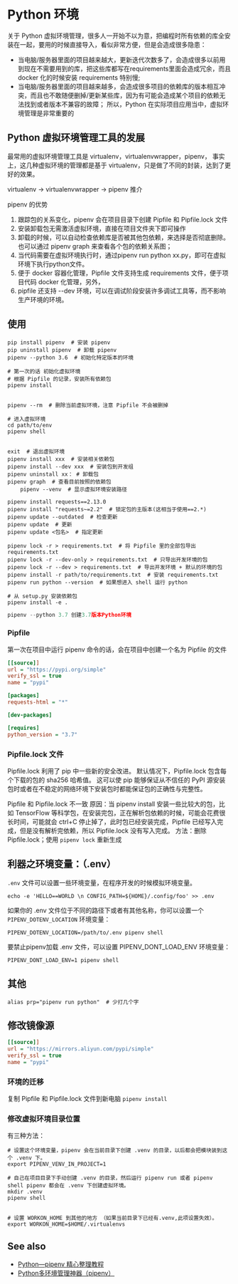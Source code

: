 # Python 环境

关于 Python 虚拟环境管理，很多人一开始不以为意，把编程时所有依赖的库全安装在一起，要用的时候直接导入，看似非常方便，但是会造成很多隐患：

- 当电脑/服务器里面的项目越来越大，更新迭代次数多了，会造成很多以前用到现在不需要用到的库，把这些库都写在requirements里面会造成冗余，而且 docker 化的时候安装 requirements 特别慢;
- 当电脑/服务器里面的项目越来越多，会造成很多项目的依赖库的版本相互冲突，而且也不敢随便删掉/更新某些库，因为有可能会造成某个项目的依赖无法找到或者版本不兼容的故障； 所以，Python 在实际项目应用当中，虚拟环境管理是非常重要的

## Python 虚拟环境管理工具的发展

最常用的虚拟环境管理工具是 virtualenv，virtualenvwrapper，pipenv，
事实上，这几种虚拟环境的管理都是基于 virtualenv，只是做了不同的封装，达到了更好的效果。

virtualenv -> virtualenvwrapper  -> pipenv 推介

pipenv 的优势

1. 跟踪包的关系变化，pipenv 会在项目目录下创建 Pipfile 和 Pipfile.lock 文件
2. 安装卸载包无需激活虚拟环境，直接在项目文件夹下即可操作
3. 卸载的时候，可以自动检查依赖库是否被其他包依赖，来选择是否彻底删除。也可以通过 pipenv graph 来查看各个包的依赖关系图；
4. 当代码需要在虚拟环境执行时，通过pipenv run python xx.py，即可在虚拟环境下执行python文件。
5. 便于 docker 容器化管理，Pipfile 文件支持生成 requirements 文件，便于项目代码 docker 化管理，另外，
6. pipfile 还支持 --dev 环境，可以在调试阶段安装许多调试工具等，而不影响生产环境的环境。

## 使用

```shell
pip install pipenv  # 安装 pipenv
pip uninstall pipenv  # 卸载 pipenv
pipenv --python 3.6  # 初始化特定版本的环境

# 第一次的话 初始化虚拟环境
# 根据 Pipfile 的记录，安装所有依赖包
pipenv install  


pipenv --rm  # 删除当前虚拟环境，注意 Pipfile 不会被删掉

# 进入虚拟环境
cd path/to/env
pipenv shell  


exit  # 退出虚拟环境
pipenv install xxx  # 安装相关依赖包
pipenv install --dev xxx  # 安装包到开发组
pipenv uninstall xx： # 卸载包
pipenv graph  # 查看目前按照的依赖包
    pipenv --venv  # 显示虚拟环境安装路径

pipenv install requests==2.13.0
pipenv install "requests~=2.2"  # 锁定包的主版本(这相当于使用==2.*)
pipenv update --outdated  # 检查更新
pipenv update  # 更新
pipenv update <包名>  # 指定更新

pipenv lock -r > requirements.txt  # 将 Pipfile 里的全部包导出 requirements.txt
pipenv lock -r --dev-only > requirements.txt  # 只导出开发环境的包
pipenv lock -r --dev > requirements.txt  # 导出开发环境 + 默认的环境的包
pipenv install -r path/to/requirements.txt  # 安装 requirements.txt
pipenv run python --version  # 如果想进入 shell 运行 python

# 从 setup.py 安装依赖包
pipenv install -e .
```

```python
pipenv --python 3.7 创建3.7版本Python环境
```

### Pipfile

第一次在项目中运行 pipenv 命令的话，会在项目中创建一个名为 Pipfile 的文件

```ini
[[source]]
url = "https://pypi.org/simple"
verify_ssl = true
name = "pypi"

[packages]
requests-html = "*"

[dev-packages]

[requires]
python_version = "3.7"
```

### Pipfile.lock 文件

Pipfile.lock 利用了 pip 中一些新的安全改进。
默认情况下，Pipfile.lock 包含每个下载的包的 sha256 哈希值。
这可以使 pip 能够保证从不信任的 PyPI 源安装包时或者在不稳定的网络环境下安装包时都能保证包的正确性与完整性。

Pipfile 和 Pipfile.lock 不一致
原因：当 pipenv install 安装一些比较大的包，比如 TensorFlow 等科学包，在安装完包，正在解析包依赖的时候，可能会花费很长时间，可能就会 ctrl+C 停止掉了，此时包已经安装完成，Pipfile 已经写入完成，但是没有解析完依赖，所以 Pipfile.lock 没有写入完成。
方法：删除 Pipfile.lock；使用 `pipenv lock` 重新生成

## 利器之环境变量：（.env）

`.env` 文件可以设置一些环境变量，在程序开发的时候模拟环境变量。

```shell
echo -e 'HELLO==WORLD \n CONFIG_PATH=${HOME}/.config/foo' >> .env 
```

如果你的 .env 文件位于不同的路径下或者有其他名称，你可以设置一个 `PIPENV_DOTENV_LOCATION` 环境变量：

```shell
PIPENV_DOTENV_LOCATION=/path/to/.env pipenv shell
```

要禁止pipenv加载 .env 文件，可以设置 PIPENV_DONT_LOAD_ENV 环境变量：

```shell
PIPENV_DONT_LOAD_ENV=1 pipenv shell
```



## 其他

```shell
alias prp="pipenv run python"  # 少打几个字
```

## 修改镜像源

```ini
[[source]]
url = "https://mirrors.aliyun.com/pypi/simple"
verify_ssl = true
name = "pypi"
```

### 环境的迁移

复制 Pipfile 和 Pipfile.lock 文件到新电脑 `pipenv install`

### 修改虚拟环境目录位置

有三种方法：

```shell
# 设置这个环境变量，pipenv 会在当前目录下创建 .venv 的目录，以后都会把模块装到这个 .venv 下。
export PIPENV_VENV_IN_PROJECT=1

# 自己在项目目录下手动创建 .venv 的目录，然后运行 pipenv run 或者 pipenv shell pipenv 都会在 .venv 下创建虚拟环境。
mkdir .venv
pipenv shell


# 设置 WORKON_HOME 到其他的地方 （如果当前目录下已经有.venv,此项设置失效）。
export WORKON_HOME=$HOME/.virtualenvs
```

## See also

- [Python—pipenv 精心整理教程](https://juejin.cn/post/6844904202737713160)
- [Python多环境管理神器（pipenv）](https://www.cnblogs.com/doublexi/p/15791048.html)